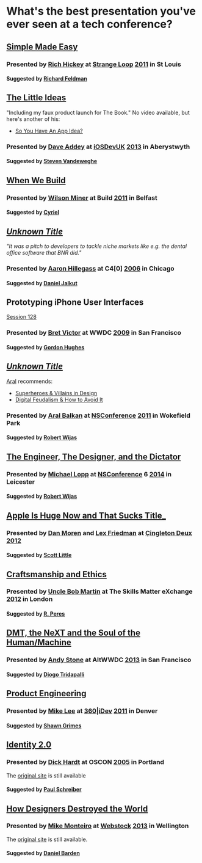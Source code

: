 # What's the best presentation you've ever seen at a tech conference?

## [Simple Made Easy](http://www.infoq.com/presentations/Simple-Made-Easy)

### Presented by [Rich Hickey](https://twitter.com/richhickey) at [Strange Loop](https://twitter.com/strangeloop_stl) [2011](http://lanyrd.com/2011/strange-loop/) in St Louis

#### Suggested by [Richard Feldman](https://twitter.com/rtfeldman)

## [The Little Ideas]()

"Including my faux product launch for The Book." No video available, but here's another of his:

* [So You Have An App Idea?](http://www.besquare.me/session/so-you-have-an-app-idea/)

### Presented by [Dave Addey](https://twitter.com/daveaddey) at [iOSDevUK](https://twitter.com/iosdevuk) [2013](http://lanyrd.com/2013/iosdevuk/) in Aberystwyth

#### Suggested by [Steven Vandeweghe](https://twitter.com/bluecrowbar)

## [When We Build](http://vimeo.com/34017777)

### Presented by [Wilson Miner](https://twitter.com/wilsonminer) at Build [2011](http://lanyrd.com/2011/buildconf/) in Belfast

#### Suggested by [Cyriel](https://twitter.com/mindcrash)

## [_Unknown Title_](http://www.tuaw.com/2006/10/21/c4-commenceth-day-one/)

_"It was a pitch to developers to tackle niche markets like e.g. the dental office software that BNR did."_

### Presented by [Aaron Hillegass](https://twitter.com/AaronHillegass) at C4[0] [2006](http://lanyrd.com/2006/c40/) in Chicago

#### Suggested by [Daniel Jalkut](https://twitter.com/danielpunkass)

## Prototyping iPhone User Interfaces

[Session 128](http://devimages.apple.com/products/video/wwdc09/wwdc09iphonesessionlist.pdf)

### Presented by [Bret Victor](https://twitter.com/worrydream) at WWDC [2009](http://lanyrd.com/2009/wwdc/) in San Francisco

#### Suggested by [Gordon Hughes](https://twitter.com/GordonHughes)

## [_Unknown Title_](http://alblue.bandlem.com/2011/03/nsconference-2011-day-3.html)

[Aral](http://aralbalkan.com/3803/) recommends: 

* [Superheroes & Villains in Design](http://vimeo.com/70030549http://t.co/jWyDdr869R)
* [Digital Feudalism & How to Avoid It](http://www.youtube.com/watch?v=G1QCBzQ0aNc)

### Presented by [Aral Balkan](https://twitter.com/aral) at [NSConference](https://twitter.com/nsconf) [2011](http://lanyrd.com/2011/nsconf/) in Wokefield Park

#### Suggested by [Robert Wijas](https://twitter.com/robertwijas)

## [The Engineer, The Designer, and the Dictator](http://nsconference.com/#talks)

### Presented by [Michael Lopp](https://twitter.com/rands) at [NSConference](https://twitter.com/nsconf) 6 [2014](http://lanyrd.com/2014/nsconf/) in Leicester

#### Suggested by [Robert Wijas](https://twitter.com/robertwijas)

## [Apple Is Huge Now and That Sucks Title_](http://www.imore.com/cingleton-deux-day-three)

### Presented by [Dan Moren](https://twitter.com/dmoren) and [Lex Friedman](https://twitter.com/lexfri) at  [Çingleton Deux](https://twitter.com/cingleton) [2012](http://lanyrd.com/2012/cingleton/)

#### Suggested by [Scott Little](https://twitter.com/littleknown)

## [Craftsmanship and Ethics](http://www.infoq.com/presentations/craftmanship-ethics)

### Presented by [Uncle Bob Martin](https://twitter.com/unclebobmartin) at The Skills Matter eXchange [2012](https://skillsmatter.com/meetups/1380-itb-uncle-bob) in London

#### Suggested by [R. Peres](https://twitter.com/RuiAAPeres)

## [DMT, the NeXT and the Soul of the Human/Machine](http://altwwdc.com/schedule/2013/6/12/dmt-the-next-and-the-soul-of-the-humanmachine)

### Presented by [Andy Stone](https://twitter.com/twittelator) at AltWWDC [2013](http://lanyrd.com/2013/altwwdc/) in San Francisco

#### Suggested by [Diogo Tridapalli](https://twitter.com/diogot)

## [Product Engineering](http://yow.eventer.com/yow-2011-1004/product-engineering-by-mike-lee-1052)

### Presented by [Mike Lee](https://twitter.com/bmf) at [360|iDev](https://twitter.com/360iDev) [2011](http://lanyrd.com/2011/360idev/) in Denver

#### Suggested by [Shawn Grimes](https://twitter.com/shawng/status/113393324450267136)

## [Identity 2.0](http://dickhardt.org/presentations-2/)

### Presented by [Dick Hardt](https://twitter.com/dickhardt) at OSCON [2005](http://lanyrd.com/2005/oscon/) in Portland

The [original site](http://conferences.oreillynet.com/os2005/) is still available

#### Suggested by [Paul Schreiber](https://twitter.com/paulschreiber)

## [How Designers Destroyed the World](http://vimeo.com/68470326)

### Presented by [Mike Monteiro](https://twitter.com/mike_ftw) at [Webstock](https://twitter.com/webstock) [2013](http://lanyrd.com/2013/webstock/) in Wellington

The [original site](http://www.webstock.org.nz/13/) is still available.

#### Suggested by [Daniel Barden](https://twitter.com/danielbarden)
